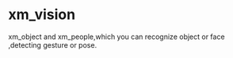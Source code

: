 # xm_vision
xm_object and xm_people,which you can recognize object or face ,detecting gesture or pose.
